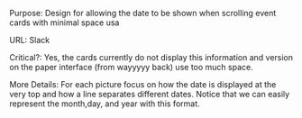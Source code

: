 Purpose: Design for allowing the date to be shown when scrolling event cards with minimal space usa

URL: Slack

Critical?: Yes, the cards currently do not display this information and version on the paper interface (from wayyyyy back) use too much space.

More Details: For each picture focus on how the date is displayed at the very top and how a line separates different dates. Notice that we can easily represent the month,day, and year with this format. 
